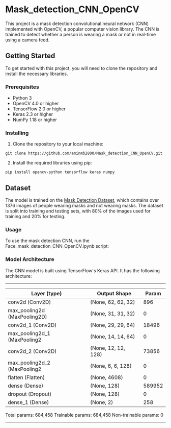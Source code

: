 # Mask_detection_CNN_OpenCV

This project is a mask detection convolutional neural network (CNN) implemented with OpenCV, a popular computer vision library. The CNN is trained to detect whether a person is wearing a mask or not in real-time using a camera feed.

## Getting Started

To get started with this project, you will need to clone the repository and install the necessary libraries.

### Prerequisites

* Python 3
* OpenCV 4.0 or higher
* TensorFlow 2.0 or higher
* Keras 2.3 or higher
* NumPy 1.18 or higher

### Installing

1. Clone the repository to your local machine:

```
git clone https://github.com/aminmb2800/Mask_detection_CNN_OpenCV.git
```
2. Install the required libraries using pip:

```
pip install opencv-python tensorflow keras numpy
```
## Dataset 

The model is trained on the [Mask Detection Dataset](https://drive.google.com/drive/folders/1Eru9OyBdY5FDRegYcuZoEgR5pKCLPYfa?usp=sharing), which contains over 1376 images of people wearing masks and not wearing masks. The dataset is split into training and testing sets, with 80% of the images used for training and 20% for testing.

### Usage

To use the mask detection CNN, run the Face_mask_detection_CNN_OpenCV.ipynb script:

### Model Architecture

The CNN model is built using TensorFlow's Keras API. It has the following architecture:


________________________________________________________________


| Layer (type)         | Output Shape               | Param                                |
| -------------------- | ---------------------------|------------------------------------- |
| conv2d (Conv2D)      |        (None, 62, 62, 32)  |      896                             |
| max_pooling2d (MaxPooling2D)| (None, 31, 31, 32)  |       0                              |
|conv2d_1 (Conv2D)     |       (None, 29, 29, 64)   |     18496                            |
|max_pooling2d_1 (MaxPooling2 |(None, 14, 14, 64)   |       0                              |
|conv2d_2 (Conv2D)     |        (None, 12, 12, 128) |     73856                            |
|max_pooling2d_2 (MaxPooling2 |(None, 6, 6, 128)    |       0                              |
|flatten (Flatten)     |       (None, 4608)         |       0                              |
|dense (Dense)         |       (None, 128)          |     589952                           |
|dropout (Dropout)     |       (None, 128)          |       0                              |
|dense_1 (Dense)       |       (None, 2)            |      258                             |

Total params: 684,458
Trainable params: 684,458
Non-trainable params: 0
_________________________________________________________________
